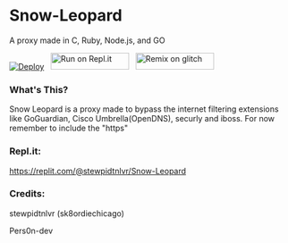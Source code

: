 # Snow-Leopard
A proxy made in C, Ruby, Node.js, and GO

[![Deploy](https://github.com/Monstars-dev/Snow-Leopard/raw/main/static/images/heroku.svg)](https://heroku.com/deploy?template=https://github.com/Monstars-dev/Snow-Leopard/tree/main)
&nbsp;
<a href="https://repl.it/github/Monstars-dev/Snow-Leopard" title="Run on Repl.it"><img alt="Run on Repl.it" src="https://github.com/Monstars-dev/Snow-Leopard/raw/main/static/images/replit.svg" width="140" height="30"><img></a>
&nbsp;
<a href="https://glitch.com/edit/#!/import/github/Monstars-dev/Snow-Leopard" title="Remix on Glitch"><img alt="Remix on glitch" src="https://github.com/Monstars-dev/Snow-Leopard/raw/main/static/images/glitch.svg" width="140" height="30"><img></a>

### What's This?

Snow Leopard is a proxy made to bypass the internet filtering extensions like GoGuardian, Cisco Umbrella(OpenDNS), securly and iboss. For now remember to include the "https"

### Repl.it:

https://replit.com/@stewpidtnlvr/Snow-Leopard

### Credits:

stewpidtnlvr (sk8ordiechicago)

Pers0n-dev
